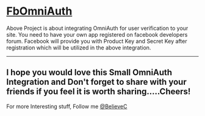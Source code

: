 [FbOmniAuth](https://github.com/BelieveC/FbOmniAuth)
=======================

Above Project is about integrating OmniAuth for user verification to your site.
You need to have your own app registered on facebook developers forum. Facebook will provide you
with Product Key and Secret  Key after registration which will be utilized in the above integration.

------------------------------------------------------------
I hope you would love this Small OmniAuth Integration and Don't forget to share with your friends if you feel it is worth sharing.....Cheers!
--------------------------------------------------------------
For more Interesting stuff, Follow me [@BelieveC](https://github.com/BelieveC)

